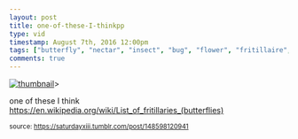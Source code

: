 ```yaml
---
layout: post
title: one-of-these-I-thinkpp
type: vid
timestamp: August 7th, 2016 12:00pm
tags: ["butterfly", "nectar", "insect", "bug", "flower", "fritillaire", "photography"]
comments: true
---
```

[![thumbnail](http://i3.ytimg.com/vi/Cyk9V6CnYt8/hqdefault.jpg)](https://www.youtube.com/watch?v=Cyk9V6CnYt8)>
    
one of these I think
<a href="https://en.wikipedia.org/wiki/List_of_fritillaries_(butterflies)" target="_blank">https://en.wikipedia.org/wiki/List_of_fritillaries_(butterflies)</a><br/>
 
  
<small>source: https://saturdayxiii.tumblr.com/post/148598120941</small>